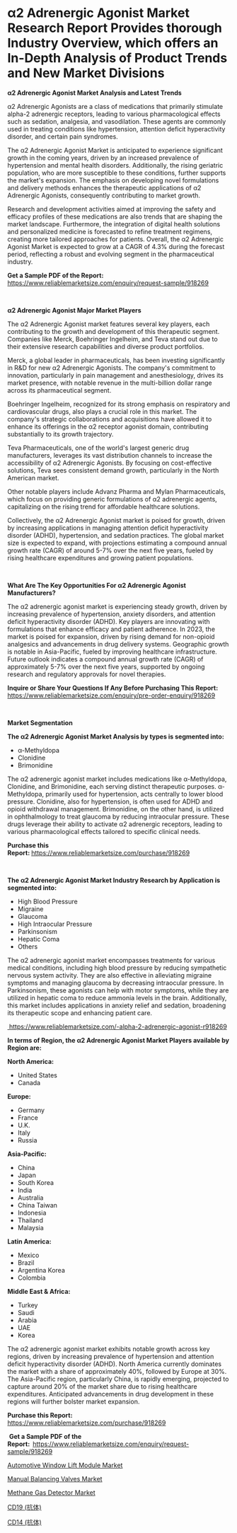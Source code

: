 <p><h1>α2 Adrenergic Agonist Market Research Report Provides thorough Industry Overview, which offers an In-Depth Analysis of Product Trends and New Market Divisions</h1></p><p><strong>α2 Adrenergic Agonist Market Analysis and Latest Trends</strong></p>
<p><p>α2 Adrenergic Agonists are a class of medications that primarily stimulate alpha-2 adrenergic receptors, leading to various pharmacological effects such as sedation, analgesia, and vasodilation. These agents are commonly used in treating conditions like hypertension, attention deficit hyperactivity disorder, and certain pain syndromes. </p><p>The α2 Adrenergic Agonist Market is anticipated to experience significant growth in the coming years, driven by an increased prevalence of hypertension and mental health disorders. Additionally, the rising geriatric population, who are more susceptible to these conditions, further supports the market's expansion. The emphasis on developing novel formulations and delivery methods enhances the therapeutic applications of α2 Adrenergic Agonists, consequently contributing to market growth.</p><p>Research and development activities aimed at improving the safety and efficacy profiles of these medications are also trends that are shaping the market landscape. Furthermore, the integration of digital health solutions and personalized medicine is forecasted to refine treatment regimens, creating more tailored approaches for patients. Overall, the α2 Adrenergic Agonist Market is expected to grow at a CAGR of 4.3% during the forecast period, reflecting a robust and evolving segment in the pharmaceutical industry.</p></p>
<p><strong>Get a Sample PDF of the Report:&nbsp;</strong> <a href="https://www.reliablemarketsize.com/enquiry/request-sample/918269">https://www.reliablemarketsize.com/enquiry/request-sample/918269</a></p>
<p>&nbsp;</p>
<p><strong>α2 Adrenergic Agonist Major Market Players</strong></p>
<p><p>The α2 Adrenergic Agonist market features several key players, each contributing to the growth and development of this therapeutic segment. Companies like Merck, Boehringer Ingelheim, and Teva stand out due to their extensive research capabilities and diverse product portfolios.</p><p>Merck, a global leader in pharmaceuticals, has been investing significantly in R&D for new α2 Adrenergic Agonists. The company's commitment to innovation, particularly in pain management and anesthesiology, drives its market presence, with notable revenue in the multi-billion dollar range across its pharmaceutical segment.</p><p>Boehringer Ingelheim, recognized for its strong emphasis on respiratory and cardiovascular drugs, also plays a crucial role in this market. The company's strategic collaborations and acquisitions have allowed it to enhance its offerings in the α2 receptor agonist domain, contributing substantially to its growth trajectory.</p><p>Teva Pharmaceuticals, one of the world's largest generic drug manufacturers, leverages its vast distribution channels to increase the accessibility of α2 Adrenergic Agonists. By focusing on cost-effective solutions, Teva sees consistent demand growth, particularly in the North American market.</p><p>Other notable players include Advanz Pharma and Mylan Pharmaceuticals, which focus on providing generic formulations of α2 adrenergic agents, capitalizing on the rising trend for affordable healthcare solutions. </p><p>Collectively, the α2 Adrenergic Agonist market is poised for growth, driven by increasing applications in managing attention deficit hyperactivity disorder (ADHD), hypertension, and sedation practices. The global market size is expected to expand, with projections estimating a compound annual growth rate (CAGR) of around 5-7% over the next five years, fueled by rising healthcare expenditures and growing patient populations.</p></p>
<p>&nbsp;</p>
<p><strong>What Are The Key Opportunities For α2 Adrenergic Agonist Manufacturers?</strong></p>
<p><p>The α2 adrenergic agonist market is experiencing steady growth, driven by increasing prevalence of hypertension, anxiety disorders, and attention deficit hyperactivity disorder (ADHD). Key players are innovating with formulations that enhance efficacy and patient adherence. In 2023, the market is poised for expansion, driven by rising demand for non-opioid analgesics and advancements in drug delivery systems. Geographic growth is notable in Asia-Pacific, fueled by improving healthcare infrastructure. Future outlook indicates a compound annual growth rate (CAGR) of approximately 5-7% over the next five years, supported by ongoing research and regulatory approvals for novel therapies.</p></p>
<p><strong>Inquire or Share Your Questions If Any Before Purchasing This Report:</strong> <a href="https://www.reliablemarketsize.com/enquiry/pre-order-enquiry/918269">https://www.reliablemarketsize.com/enquiry/pre-order-enquiry/918269</a></p>
<p>&nbsp;</p>
<p><strong>Market Segmentation</strong></p>
<p><strong>The α2 Adrenergic Agonist Market Analysis by types is segmented into:</strong></p>
<p><ul><li>α-Methyldopa</li><li>Clonidine</li><li>Brimonidine</li></ul></p>
<p><p>The α2 adrenergic agonist market includes medications like α-Methyldopa, Clonidine, and Brimonidine, each serving distinct therapeutic purposes. α-Methyldopa, primarily used for hypertension, acts centrally to lower blood pressure. Clonidine, also for hypertension, is often used for ADHD and opioid withdrawal management. Brimonidine, on the other hand, is utilized in ophthalmology to treat glaucoma by reducing intraocular pressure. These drugs leverage their ability to activate α2 adrenergic receptors, leading to various pharmacological effects tailored to specific clinical needs.</p></p>
<p><strong>Purchase this Report:&nbsp;</strong><a href="https://www.reliablemarketsize.com/purchase/918269">https://www.reliablemarketsize.com/purchase/918269</a></p>
<p>&nbsp;</p>
<p><strong>The α2 Adrenergic Agonist Market Industry Research by Application is segmented into:</strong></p>
<p><ul><li>High Blood Pressure</li><li>Migraine</li><li>Glaucoma</li><li>High Intraocular Pressure</li><li>Parkinsonism</li><li>Hepatic Coma</li><li>Others</li></ul></p>
<p><p>The α2 adrenergic agonist market encompasses treatments for various medical conditions, including high blood pressure by reducing sympathetic nervous system activity. They are also effective in alleviating migraine symptoms and managing glaucoma by decreasing intraocular pressure. In Parkinsonism, these agonists can help with motor symptoms, while they are utilized in hepatic coma to reduce ammonia levels in the brain. Additionally, this market includes applications in anxiety relief and sedation, broadening its therapeutic scope and enhancing patient care.</p></p>
<p><a href="https://www.reliablemarketsize.com/-alpha-2-adrenergic-agonist-r918269">&nbsp;https://www.reliablemarketsize.com/-alpha-2-adrenergic-agonist-r918269</a></p>
<p><strong>In terms of Region, the α2 Adrenergic Agonist Market Players available by Region are:</strong></p>
<p>
    <p> <strong> North America: </strong>
        <ul>
            <li>United States</li>
            <li>Canada</li>
        </ul>
        </p> 
    <p> <strong> Europe: </strong>
        <ul>
            <li>Germany</li>
            <li>France</li>
            <li>U.K.</li>
            <li>Italy</li>
            <li>Russia</li>
        </ul>
        </p> 
    <p> <strong> Asia-Pacific: </strong>
        <ul>
            <li>China</li>
            <li>Japan</li>
            <li>South Korea</li>
            <li>India</li>
            <li>Australia</li>
            <li>China Taiwan</li>
            <li>Indonesia</li>
            <li>Thailand</li>
            <li>Malaysia</li>
        </ul>
        </p> 
    <p> <strong> Latin America: </strong>
        <ul>
            <li>Mexico</li>
            <li>Brazil</li>
            <li>Argentina Korea</li>
            <li>Colombia</li>
        </ul>
        </p> 
    <p> <strong> Middle East & Africa: </strong>
        <ul>
            <li>Turkey</li>
            <li>Saudi</li>
            <li>Arabia</li>
            <li>UAE</li>
            <li>Korea</li>
        </ul>
    </p>
    </p>
<p><p>The α2 adrenergic agonist market exhibits notable growth across key regions, driven by increasing prevalence of hypertension and attention deficit hyperactivity disorder (ADHD). North America currently dominates the market with a share of approximately 40%, followed by Europe at 30%. The Asia-Pacific region, particularly China, is rapidly emerging, projected to capture around 20% of the market share due to rising healthcare expenditures. Anticipated advancements in drug development in these regions will further bolster market expansion.</p></p>
<p><strong>Purchase this Report: </strong><a href="https://www.reliablemarketsize.com/purchase/918269">https://www.reliablemarketsize.com/purchase/918269</a></p>
<p>&nbsp;<strong>Get a Sample PDF of the Report:&nbsp;&nbsp;</strong><a href="https://www.reliablemarketsize.com/enquiry/request-sample/918269">https://www.reliablemarketsize.com/enquiry/request-sample/918269</a></p>
<p><strong></strong></p>
<p><p><a href="https://issuu.com/reportprime-2/docs/automotive-window-lift-module-marke_c87c03317e9376">Automotive Window Lift Module Market</a></p><p><a href="https://medium.com/@aterneyax6/the-global-manual-balancing-valves-market-identifies-drivers-restraints-opportunities-and-9afa6fa7ef50">Manual Balancing Valves Market</a></p><p><a href="https://www.linkedin.com/pulse/methane-gas-detector-market-share-size-trends-industry-4sbvf?trackingId=R%2BbkPo4nQuyRomjAP9RVXA%3D%3D">Methane Gas Detector Market</a></p><p><a href="https://medium.com/@emmittkutch2023/cd19-antibody-market-%E3%81%AF-%E3%82%B3%E3%82%B9%E3%83%88%E7%AE%A1%E7%90%86%E3%81%A8%E5%8A%B9%E7%8E%87%E5%90%91%E4%B8%8A%E3%82%92%E5%84%AA%E5%85%88%E3%81%97%E3%81%BE%E3%81%99-%E3%81%95%E3%82%89%E3%81%AB-%E5%A0%B1%E5%91%8A%E6%9B%B8%E3%81%AF%E5%B8%82%E5%A0%B4%E3%81%AE%E9%9C%80%E8%A6%81%E9%9D%A2%E3%81%A8%E4%BE%9B%E7%B5%A6%E9%9D%A2%E3%81%AE%E4%B8%A1%E6%96%B9%E3%82%92%E3%82%AB%E3%83%90%E3%83%BC%E3%81%97%E3%81%A6%E3%81%84%E3%81%BE%E3%81%99-cd19-antibody-%E5%B8%82%E5%A0%B4%E3%81%AF-2024-a2ef90cf51f5">CD19 (抗体)</a></p><p><a href="https://medium.com/@emmittkutch2023/cd14-antibody-market-%E3%81%AF-%E3%82%B3%E3%82%B9%E3%83%88%E7%AE%A1%E7%90%86%E3%81%A8%E5%8A%B9%E7%8E%87%E5%90%91%E4%B8%8A%E3%82%92%E5%84%AA%E5%85%88%E3%81%97%E3%81%BE%E3%81%99-%E3%81%95%E3%82%89%E3%81%AB-%E5%A0%B1%E5%91%8A%E6%9B%B8%E3%81%AF%E5%B8%82%E5%A0%B4%E3%81%AE%E9%9C%80%E8%A6%81%E9%9D%A2%E3%81%A8%E4%BE%9B%E7%B5%A6%E9%9D%A2%E3%81%AE%E4%B8%A1%E6%96%B9%E3%82%92%E3%82%AB%E3%83%90%E3%83%BC%E3%81%97%E3%81%A6%E3%81%84%E3%81%BE%E3%81%99-cd14-antibody-%E5%B8%82%E5%A0%B4%E3%81%AF-2024-ea0d707aa659">CD14 (抗体)</a></p></p>